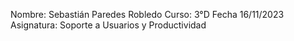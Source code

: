 Nombre: Sebastián Paredes Robledo
Curso: 3°D
Fecha 16/11/2023
Asignatura: Soporte a Usuarios y Productividad